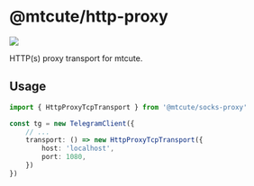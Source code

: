 # @mtcute/http-proxy

![](./coverage.svg)

HTTP(s) proxy transport for mtcute.

## Usage

```typescript
import { HttpProxyTcpTransport } from '@mtcute/socks-proxy'

const tg = new TelegramClient({
    // ...
    transport: () => new HttpProxyTcpTransport({
        host: 'localhost',
        port: 1080,
    })
})
```
